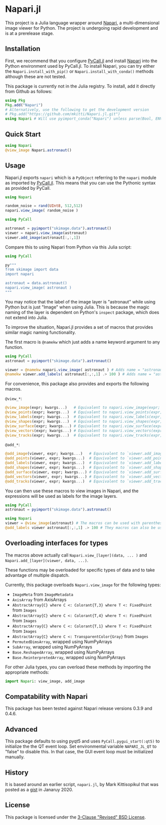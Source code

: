# Napari.jl

This project is a Julia language wrapper around [Napari](https://github.com/napari/napari), a multi-dimensional image viewer for Python. The project is undergoing rapid development and is at a prerelease stage.

## Installation

First, we recommend that you configure [PyCall.jl](https://github.com/JuliaPy/PyCall.jl) and install [Napari](https://github.com/napari/napari) into the Python environment
used by PyCall.jl. To install Napari, you can try either the `Napari.install_with_pip()` or `Napari.install_with_conda()` methods although these are not tested.

This package is currently not in the Julia registry. To install, add it directly from Github as follows:

```julia
using Pkg
Pkg.add("Napari")
# Alternatively, use the following to get the development version
# Pkg.add("https://github.com/mkitti/Napari.jl.git")
using Napari # Will use pyimport_conda("Napari") unless parse(Bool, ENV["NAPARI_JL_USE_CONDA"]) == false
```

## Quick Start

```julia
using Napari
@view_image Napari.astronaut()
```

## Usage

Napari.jl exports `napari` which is a `PyObject` referring to the `napari` module as imported by [PyCall.jl](https://github.com/JuliaPy/PyCall.jl). This means that you can use the Pythonic syntax as provided by PyCall.

```julia
using Napari

random_noise = rand(UInt8, 512,512)
napari.view_image( random_noise )

using PyCall

astronaut = pyimport("skimage.data").astronaut()
viewer = napari.view_image(astronaut)
viewer.add_image(astronaut[:,:,1])
```

Compare this to using Napari from Python via this Julia script:
```julia
using PyCall

py"""
from skimage import data
import napari

astronaut = data.astronaut()
napari.view_image( astronaut )
"""
```
You may notice that the label of the image layer is "astronaut" while using Python but is just "Image" when using Julia. This is because the magic naming of the layer is dependent on Python's `inspect` package, which does not extend into Julia.

To improve the situation, Napari.jl provides a set of macros that provides similar magic naming functionality.

The first macro is `@namekw` which just adds a name keyword argument to any function.
```julia
using PyCall
astronaut = pyimport("skimage.data").astronaut()

viewer = @namekw napari.view_image( astronaut ) # Adds name = "astronaut" keyword argument
@namekw viewer.add_labels( astronaut[:,:,1] .> 100 ) # Adds name = "astronaut[:,:,1] .> 100" keyword argument
```

For convenience, this package also provides and exports the following macros.

`@view_*`:
```julia
@view_image(expr; kwargs...)   # Equivalent to napari.view_image(expr; name = string( :(expr) ), kwargs... )
@view_points(expr; kwargs...)  # Equivalent to napari.view_points(expr; name = string( :(expr) ), kwargs... )
@view_labels(expr; kwargs...)  # Equivalent to napari.view_labels(expr; name = string( :(expr) ), kwargs... )
@view_shapes(expr; kwargs...)  # Equivalent to napari.view_shapes(expr; name = string( :(expr) ), kwargs... )
@view_surface(expr; kwargs...) # Equivalent to napari.view_surface(expr; name = string( :(expr) ), kwargs... )
@view_vectors(expr; kwargs...) # Equivalent to napari.view_vectors(expr; name = string( :(expr) ), kwargs... )
@view_tracks(expr; kwargs...)  # Equivalent to napari.view_tracks(expr; name = string( :(expr) ), kwargs... )
```

`@add_*`:
```julia
@add_image(viewer, expr; kwargs...)   # Equvivalent to `viewer.add_image(expr; kwargs...)
@add_points(viewer, expr; kwargs...)  # Equvivalent to `viewer.add_points(expr; kwargs...)
@add_labels(viewer, expr; kwargs...)  # Equvivalent to `viewer.add_labels(expr; kwargs...)
@add_shapes(viewer, expr; kwargs...)  # Equvivalent to `viewer.add_shapes(expr; kwargs...)
@add_surface(viewer, expr; kwargs...) # Equvivalent to `viewer.add_surface(expr; kwargs...)
@add_vectors(viewer, expr; kwargs...) # Equvivalent to `viewer.add_vectors(expr; kwargs...)
@add_tracks(viewer, expr; kwargs...)  # Equvivalent to `viewer.add_tracks(expr; kwargs...)
```

You can then use these macros to view images in Napari, and the expressions will be used as labels for the image layers.

```julia
using PyCall
astronaut = pyimport("skimage.data").astronaut()

using Napari
viewer = @view_image(astronaut) # The macros can be used with parentheses
@add_labels viewer astronaut[:,:,1] .> 100 # They macros can also be used without parentheses and commas
```

## Overloading interfaces for types

The macros above actually call `Napari.view_[layer](data, ... )` and `Napari.add_[layer](viewer, data, ...)`.

These functions may be overloaded for specific types of data and to take advantage of multiple dispatch.

Currently, this package overloads `Napari.view_image` for the following types:
* `ImageMeta` from `ImageMetadata`
* `AxisArray` from AxisArrays
* `AbstractArray{C} where C <: Colorant{T,3} where T <: FixedPoint` from `Images`
* `AbstractArray{C} where C <: Colorant{T,4} where T <: FixedPoint` from `Images`
* `AbstractArray{C} where C <: Colorant{T,1} where T <: FixedPoint` from `Images`
* `AbstractArray{C} where C <: TransparentColor{Gray}` from `Images`
* `PermutedDimsArray`, wrapped using NumPyArrays
* `SubArray`, wrapped using NumPyArrays
* `Base.ReshapedArray`, wrapped using NumPyArrays
* `Base.ReinterpretedArray`, wrapped using NumPyArrays

For other Julia types, you can overload these methods by importing the appropriate methods:

```julia
import Napari: view_image, add_image
```

## Compatability with Napari

This package has been tested against Napari release versions 0.3.9 and 0.4.6.

## Advanced

This package defaults to using pyqt5 and uses `PyCall.pygui_start(:qt5)` to initialize the the QT event loop.
Set environmental variable `NAPARI_JL_QT` to "false" to disable this. In that case, the GUI event loop must
be initialized manually.

## History

It is based around an earlier script, `napari.jl`, by Mark Kittisopikul that was posted as a [gist](https://gist.github.com/mkitti/2f7c5fc3d3f8b0d15dd13f6d67b0e73d) in Janaruy 2020.

## License

This package is licensed under the [3-Clause "Revised" BSD License](https://github.com/mkitti/Napari.jl/blob/main/LICENSE).
